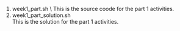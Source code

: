 1. week1_part.sh \ 
 This is the source coode for the part 1 activities.
2. week1_part_solution.sh \
 This is the solution for the part 1 activities.
